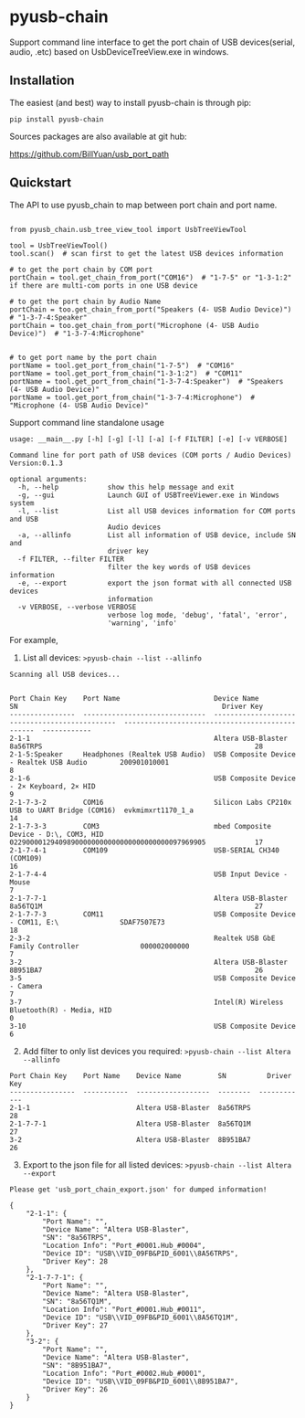 # pyusb-chain
Support command line interface to get the port chain of USB devices(serial, audio, .etc) based on UsbDeviceTreeView.exe in windows.


## Installation
The easiest (and best) way to install pyusb-chain is through pip:

```pip install pyusb-chain```

Sources packages are also available at git hub:

https://github.com/BillYuan/usb_port_path

## Quickstart
The API to use pyusb_chain to map between port chain and port name.

```

from pyusb_chain.usb_tree_view_tool import UsbTreeViewTool

tool = UsbTreeViewTool()
tool.scan()  # scan first to get the latest USB devices information

# to get the port chain by COM port
portChain = tool.get_chain_from_port("COM16")  # "1-7-5" or "1-3-1:2" if there are multi-com ports in one USB device 

# to get the port chain by Audio Name
portChain = too.get_chain_from_port("Speakers (4- USB Audio Device)")  # "1-3-7-4:Speaker"
portChain = too.get_chain_from_port("Microphone (4- USB Audio Device)")  # "1-3-7-4:Microphone"


# to get port name by the port chain
portName = tool.get_port_from_chain("1-7-5")  # "COM16"
portName = tool.get_port_from_chain("1-3-1:2")  # "COM11"
portName = tool.get_port_from_chain("1-3-7-4:Speaker")  # "Speakers (4- USB Audio Device)"
portName = tool.get_port_from_chain("1-3-7-4:Microphone")  # "Microphone (4- USB Audio Device)"

```

Support command line standalone usage

```
usage: __main__.py [-h] [-g] [-l] [-a] [-f FILTER] [-e] [-v VERBOSE]

Command line for port path of USB devices (COM ports / Audio Devices)
Version:0.1.3

optional arguments:
  -h, --help            show this help message and exit
  -g, --gui             Launch GUI of USBTreeViewer.exe in Windows system
  -l, --list            List all USB devices information for COM ports and USB
                        Audio devices
  -a, --allinfo         List all information of USB device, include SN and
                        driver key
  -f FILTER, --filter FILTER
                        filter the key words of USB devices information
  -e, --export          export the json format with all connected USB devices
                        information
  -v VERBOSE, --verbose VERBOSE
                        verbose log mode, 'debug', 'fatal', 'error',
                        'warning', 'info'
```

For example,
1. List all devices: ```>pyusb-chain --list --allinfo```
```
Scanning all USB devices...


Port Chain Key    Port Name                       Device Name                                     SN                                                  Driver Key
----------------  ------------------------------  ----------------------------------------------  ------------------------------------------------  ------------
2-1-1                                             Altera USB-Blaster                              8a56TRPS                                                    28
2-1-5:Speaker     Headphones (Realtek USB Audio)  USB Composite Device - Realtek USB Audio        200901010001                                                 8
2-1-6                                             USB Composite Device - 2× Keyboard, 2× HID                                                                   9
2-1-7-3-2         COM16                           Silicon Labs CP210x USB to UART Bridge (COM16)  evkmimxrt1170_1_a                                           14
2-1-7-3-3         COM3                            mbed Composite Device - D:\, COM3, HID          022900001294098900000000000000000000000097969905            17
2-1-7-4-1         COM109                          USB-SERIAL CH340 (COM109)                                                                                   16
2-1-7-4-4                                         USB Input Device - Mouse                                                                                     7
2-1-7-7-1                                         Altera USB-Blaster                              8a56TQ1M                                                    27
2-1-7-7-3         COM11                           USB Composite Device - COM11, E:\               SDAF7507E73                                                 18
2-3-2                                             Realtek USB GbE Family Controller               000002000000                                                 7
3-2                                               Altera USB-Blaster                              8B951BA7                                                    26
3-5                                               USB Composite Device - Camera                                                                                7
3-7                                               Intel(R) Wireless Bluetooth(R) - Media, HID                                                                  0
3-10                                              USB Composite Device                                                                                         6
```

2. Add filter to only list devices you required: ```>pyusb-chain --list Altera --allinfo```
````
Port Chain Key    Port Name    Device Name         SN          Driver Key
----------------  -----------  ------------------  --------  ------------
2-1-1                          Altera USB-Blaster  8a56TRPS            28
2-1-7-7-1                      Altera USB-Blaster  8a56TQ1M            27
3-2                            Altera USB-Blaster  8B951BA7            26
````

3. Export to the json file for all listed devices: ```>pyusb-chain --list Altera --export```

````
Please get 'usb_port_chain_export.json' for dumped information!
````

```` 
{
    "2-1-1": {
        "Port Name": "",
        "Device Name": "Altera USB-Blaster",
        "SN": "8a56TRPS",
        "Location Info": "Port_#0001.Hub_#0004",
        "Device ID": "USB\\VID_09FB&PID_6001\\8A56TRPS",
        "Driver Key": 28
    },
    "2-1-7-7-1": {
        "Port Name": "",
        "Device Name": "Altera USB-Blaster",
        "SN": "8a56TQ1M",
        "Location Info": "Port_#0001.Hub_#0011",
        "Device ID": "USB\\VID_09FB&PID_6001\\8A56TQ1M",
        "Driver Key": 27
    },
    "3-2": {
        "Port Name": "",
        "Device Name": "Altera USB-Blaster",
        "SN": "8B951BA7",
        "Location Info": "Port_#0002.Hub_#0001",
        "Device ID": "USB\\VID_09FB&PID_6001\\8B951BA7",
        "Driver Key": 26
    }
}
````
